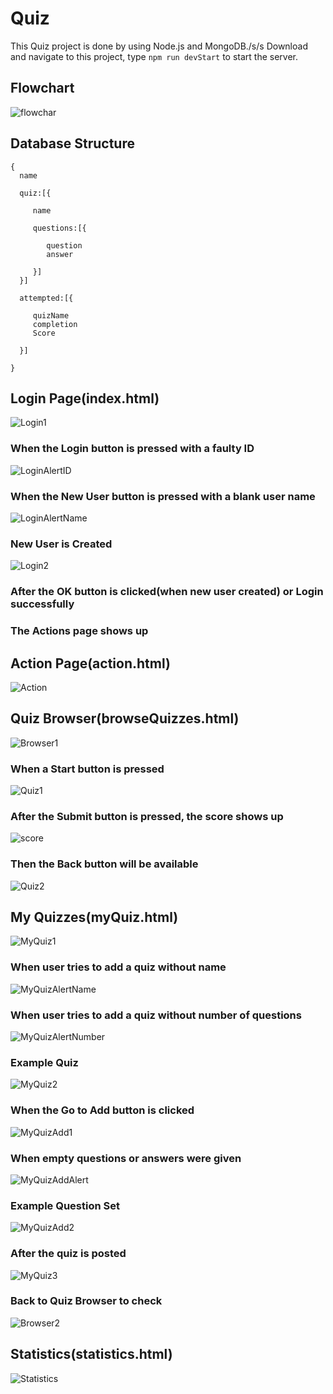 # Quiz
 This Quiz project is done by using Node.js and MongoDB./s/s
 Download and navigate to this project, type `npm run devStart` to start the server.
 
 ## Flowchart
 ![flowchar](QuizPics/frontend-flowchart.png)
 
 ## Database Structure
 ```
 {
   name

   quiz:[{

      name

      questions:[{

         question
         answer

      }]
   }]

   attempted:[{

      quizName
      completion
      Score

   }]

}
 ```
 
 ## Login Page(index.html)
 ![Login1](QuizPics/Login1.png)
 
 ### When the Login button is pressed with a faulty ID
 ![LoginAlertID](QuizPics/LoginAlertID.png)
 
 ### When the New User button is pressed with a blank user name
 ![LoginAlertName](QuizPics/LoginAlertUserName.png)
 
 ### New User is Created
 ![Login2](QuizPics/Login2.png)
 
 ### After the OK button is clicked(when new user created) or Login successfully
 ### The Actions page shows up
 
 ## Action Page(action.html)
 ![Action](QuizPics/Actions.png)
 
 ## Quiz Browser(browseQuizzes.html)
 ![Browser1](QuizPics/QuizBrowser1.png)
 
 ### When a Start button is pressed
 ![Quiz1](QuizPics/Quiz1.png)
 
 ### After the Submit button is pressed, the score shows up
 ![score](QuizPics/ScoreAlert.png)
 
 ### Then the Back button will be available
 ![Quiz2](QuizPics/Quiz2.png)
 
 ## My Quizzes(myQuiz.html)
 ![MyQuiz1](QuizPics/MyQuiz1.png)
 
 ### When user tries to add a quiz without name
 ![MyQuizAlertName](QuizPics/MyQuizAlertQuizName.png)
 
 ### When user tries to add a quiz without number of questions
 ![MyQuizAlertNumber](QuizPics/MyQuizAlertQuizNumber.png)
 
 ### Example Quiz
 ![MyQuiz2](QuizPics/MyQuiz2.png)
 
 ### When the Go to Add button is clicked
 ![MyQuizAdd1](QuizPics/MyQuizAdd1.png)
 
 ### When empty questions or answers were given
 ![MyQuizAddAlert](QuizPics/MyQuizAddAlert.png)
 
 ### Example Question Set
 ![MyQuizAdd2](QuizPics/MyQuizAdd2.png)
 
 ### After the quiz is posted
 ![MyQuiz3](QuizPics/MyQuiz3.png)
 
 ### Back to Quiz Browser to check
 ![Browser2](QuizPics/QuizBrowser2.png)
 
 ## Statistics(statistics.html)
 ![Statistics](QuizPics/Statistics.png)


 



 




 
 

 

 
 

 

 


